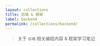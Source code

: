 ```yaml
---
layout: collections
title: 后端 & 框架
label: backend
permalink: /collections/backend/
---
```


<!-- Content for the Spring Boots collection -->

> 关于 `后端` 相关编程内容 & 框架学习笔记
